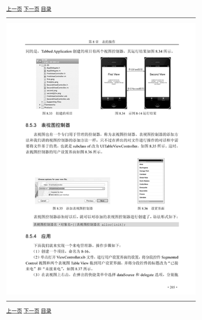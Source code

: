 [上一页](216.md) [下一页](218.md) [目录](../README.md)

***

![217](../images/217.png)

***

[上一页](216.md) [下一页](218.md) [目录](../README.md)
